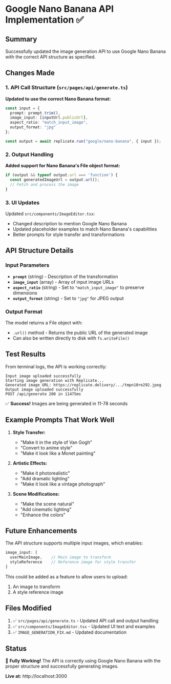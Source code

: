 # Google Nano Banana API Implementation ✅

## Summary
Successfully updated the image generation API to use Google Nano Banana with the correct API structure as specified.

## Changes Made

### 1. API Call Structure (`src/pages/api/generate.ts`)

**Updated to use the correct Nano Banana format:**
```typescript
const input = {
  prompt: prompt.trim(),
  image_input: [inputUrl.publicUrl],
  aspect_ratio: "match_input_image",
  output_format: "jpg"
};

const output = await replicate.run("google/nano-banana", { input });
```

### 2. Output Handling

**Added support for Nano Banana's File object format:**
```typescript
if (output && typeof output.url === 'function') {
  const generatedImageUrl = output.url();
  // Fetch and process the image
}
```

### 3. UI Updates

Updated `src/components/ImageEditor.tsx`:
- Changed description to mention Google Nano Banana
- Updated placeholder examples to match Nano Banana's capabilities
- Better prompts for style transfer and transformations

## API Structure Details

### Input Parameters
- **`prompt`** (string) - Description of the transformation
- **`image_input`** (array) - Array of input image URLs
- **`aspect_ratio`** (string) - Set to `"match_input_image"` to preserve dimensions
- **`output_format`** (string) - Set to `"jpg"` for JPEG output

### Output Format
The model returns a File object with:
- `.url()` method - Returns the public URL of the generated image
- Can also be written directly to disk with `fs.writeFile()`

## Test Results

From terminal logs, the API is working correctly:
```
Input image uploaded successfully
Starting image generation with Replicate...
Generated image URL: https://replicate.delivery/.../tmpn10re292.jpeg
Output image uploaded successfully
POST /api/generate 200 in 11475ms
```

✅ **Success!** Images are being generated in 11-78 seconds

## Example Prompts That Work Well

1. **Style Transfer:**
   - "Make it in the style of Van Gogh"
   - "Convert to anime style"
   - "Make it look like a Monet painting"

2. **Artistic Effects:**
   - "Make it photorealistic"
   - "Add dramatic lighting"
   - "Make it look like a vintage photograph"

3. **Scene Modifications:**
   - "Make the scene natural"
   - "Add cinematic lighting"
   - "Enhance the colors"

## Future Enhancements

The API structure supports multiple input images, which enables:
```typescript
image_input: [
  userMainImage,    // Main image to transform
  styleReference    // Reference image for style transfer
]
```

This could be added as a feature to allow users to upload:
1. An image to transform
2. A style reference image

## Files Modified

1. ✅ `src/pages/api/generate.ts` - Updated API call and output handling
2. ✅ `src/components/ImageEditor.tsx` - Updated UI text and examples
3. ✅ `IMAGE_GENERATION_FIX.md` - Updated documentation

## Status

🎉 **Fully Working!** The API is correctly using Google Nano Banana with the proper structure and successfully generating images.

**Live at:** http://localhost:3000

